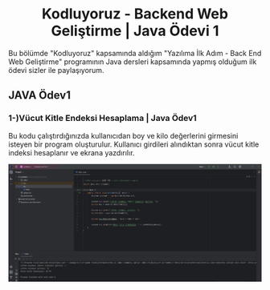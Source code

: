 <h1 align="center">Kodluyoruz - Backend Web Geliştirme | Java Ödevi 1</h1>
Bu bölümde "Kodluyoruz" kapsamında aldığım "Yazılıma İlk Adım - Back End Web Geliştirme" programının Java dersleri kapsamında yapmış olduğum ilk ödevi sizler ile paylaşıyorum.

## JAVA Ödev1
<h3 align="left">1-)Vücut Kitle Endeksi Hesaplama | Java Ödev1</h3>

<p>Bu kodu çalıştırdığınızda kullanıcıdan boy ve kilo değerlerini girmesini isteyen bir program oluşturulur. Kullanıcı girdileri alındıktan sonra vücut kitle indeksi hesaplanır ve ekrana yazdırılır. </p>

<img src="https://github.com/StarLordBerke4/kodluyoruz-backend/blob/main/Java/%C3%96dev/V%C3%BCcut%20Kitle%20Endeksi%20Hesaplama/G%C3%B6rseller/Java%20%C3%96dev%201.png" />
